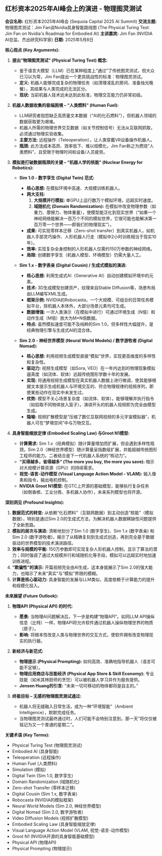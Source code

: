 
## 红杉资本2025年AI峰会上的演进 - 物理图灵测试

**会议名称:** 红杉资本2025年AI峰会 (Sequoia Capital 2025 AI Summit)
**交流主题:** 物理图灵测试：Jim Fan谈Nvidia具身智能路线图 (The Physical Turing Test: Jim Fan on Nvidia's Roadmap for Embodied AI)
**主讲嘉宾:** Jim Fan (NVIDIA AI总监、杰出研究科学家)
**日期:** 2025年5月8日

**核心观点 (Key Arguments):**

1. **提出“物理图灵测试” (Physical Turing Test) 概念:**
    * 鉴于语言大模型（LLM）已在某种程度上“通过”了传统图灵测试，但大众已习以为常，Jim Fan提出一个更具挑战性的标准：物理图灵测试。
    * **定义:** 机器人能够完成复杂的物理任务（如清理凌乱的房间、准备烛光晚餐），其结果与人类完成的无法区分。
    * **现状:** 当前机器人技术远未达到此标准，物理交互能力仍非常初级。

2. **机器人数据收集的极端困境 – “人类燃料” (Human Fuel):**
    * LLM研究者抱怨缺乏高质量文本数据（“AI的化石燃料”），但机器人领域的数据获取更为艰难。
    * 机器人所需的物理世界交互数据（如关节控制信号）无法从互联网抓取，必须通过物理实验收集。
    * **主要方法:** 远程操作（Teleoperation），让人类穿戴VR设备操作机器人。
    * **瓶颈:** 此方法成本高昂、效率低下、难以规模化，Jim Fan称之为燃烧“人类燃料”，且受限于物理时间和设备/人员疲劳。

3. **模拟是打破数据瓶颈的关键 – “机器人学的核能” (Nuclear Energy for Robotics):**
    * **Sim 1.0 - 数字孪生 (Digital Twin) 范式:**
        * **核心思想:** 在模拟环境中高速、大规模训练机器人。
        * **两大支柱:**
            1. **大规模并行模拟:** 单GPU上运行数万个模拟环境，远超实时速度。
            2. **域随机化 (Domain Randomization):** 在模拟中改变物理参数（如重力、摩擦力、物体重量），使模型能泛化到现实世界（“如果一个神经网络能解决一百万个不同的模拟世界，它很可能也能解决第一百万零一个世界——即我们的物理现实”）。
        * **成果:** 可实现零样本迁移（Zero-shot transfer）到真实机器人，如机器人手部灵巧操作、人形机器人行走（模拟中2小时训练相当于现实10年）。
        * **效率:** 实现复杂全身控制的人形机器人仅需约150万参数的神经网络。
        * **局限:** 创建数字孪生（机器人模型、环境模型）仍需大量人工。

    * **Sim 1.x - 数字表亲 (Digital Cousin) / 生成式模拟的演进:**
        * **核心思想:** 利用生成式AI（Generative AI）自动创建模拟环境中的元素。
        * **技术:** 3D生成模型创建资产，纹理来自Stable Diffusion等，场景布局由LLM编写XML生成。
        * **框架示例:** NVIDIA的Robocasta，一个大规模、可组合的日常任务模拟平台，除机器人本体外，大部分场景元素均可生成。
        * **数据增强:** 一次人类演示（在模拟中进行）可通过环境生成（N倍）和动作生成（M倍）放大为M\*N倍数据。
        * **特点:** 虽然模拟速度可能不及纯粹的Sim 1.0，但多样性大幅提升，是经典物理引擎与生成式AI的混合体。

    * **Sim 2.0 - 神经世界模型 (Neural World Models) / 数字游牧者 (Digital Nomad):**
        * **核心思想:** 利用视频生成模型直接“模拟”世界，实现更高维度的多样性和复杂性。
        * **驱动力:** 视频生成模型（如Sora, VEO）在一年内达到的物理现象模拟逼真度（如流体、软体）远超传统图形学数十年的发展。
        * **实现:** 将通用视频生成模型在真实机器人数据上进行微调，使其能够根据文本提示生成机器人与环境交互的、符合物理规律的视频序列，即使某些动作在现实中未发生过。
        * **优势:** 模型不关心场景复杂度（如流体、软体），能够理解并执行指令（如拾取不同物体放入篮子）。演讲开头的机器人视频即为完全由模型生成。
        * **隐喻:** 视频扩散模型是“压缩了数亿互联网视频的多元宇宙模拟器”，机器人可在“梦境空间”中与万物交互。

4. **具身智能缩放定律 (Embodied Scaling Law) 与Groot N1模型:**
    * **计算需求:** Sim 1.x（经典模拟）随计算量增加而扩展，但会遇到多样性瓶颈。Sim 2.0（神经世界模型）随计算量呈指数级扩展，并能超越传统图形工程师的能力。二者结合是下一代机器人系统的“核动力”。
    * **“买得越多，省得越多” (The more you buy, the more you save):** 暗示对大规模计算资源（GPU）的持续需求。
    * **视觉-语言-动作模型 (Visual Language Action Model - VLAM):** 输入像素和指令，输出电机控制。
    * **NVIDIA Groot N1模型:** 在GTC上开源的基础模型，能够执行复杂任务（如倒香槟、工业分拣、多机器人协作），未来系列模型也将开源。

**深刻洞见 (Profound Insights):**

1. **数据范式的转变:** 从依赖“化石燃料”（互联网数据）到主动创造“核能”（模拟数据），特别是通过Sim 2.0的生成式方法，为解决机器人数据稀缺性问题提供了全新思路。
2. **模拟的层次与演进:** 清晰地划分了Sim 1.0 (数字孪生)、Sim 1.x (数字表亲) 和 Sim 2.0 (数字游牧者)，揭示了从精确复刻到生成式创造，再到完全基于数据驱动的世界模型的技术演进路径。
3. **效率与规模的平衡:** 150万参数即可实现复杂人形机器人控制，显示了算法的潜力；同时强调了通过大规模并行和域随机化等手段，模拟可以远超实时地加速训练进程。
4. **“欺骗性”的演示:** 开篇视频完全由AI生成，这本身就展示了Sim 2.0的强大能力，也暗示了未来“真实”与“模拟”界限的模糊。
5. **计算是核心驱动力:** 具身智能的发展与LLM类似，高度依赖于计算能力的提升和规模化投入。

**未来展望 (Future Outlook):**

1. **物理API (Physical API) 的时代:**
    * **愿景:** 当物理AI问题解决后，下一步是构建“物理API”。如同LLM API操纵信息（比特）一样，物理API将允许软件通过机器人操纵物理世界的物质（原子）。
    * **影响:** 将根本性改变人类与物理世界的交互方式，使软件拥有改变物理现实的执行器。

2. **新经济与新范式:**
    * **物理提示 (Physical Prompting):** 如何高效、准确地指导机器人（语言可能不足够）。
    * **物理应用商店与技能经济 (Physical App Store & Skill Economy):** 专业技能（如米其林厨师的烹饪）可以被机器人学习并作为服务提供。
    * **Jensen Huang的引言:** “未来一切可移动的物体都将是自主的。”

3. **终极目标 – 无感的物理图灵测试通过:**
    * 机器人将无缝融入日常生活，成为一种“环境智能”（Ambient Intelligence），默默完成任务。
    * 当物理图灵测试最终通过时，人们可能不会特别注意到，那一天“将仅仅被铭记为又一个普通的星期二”。

**关键术语 (Key Terms):**

* Physical Turing Test (物理图灵测试)
* Embodied AI (具身智能)
* Teleoperation (远程操作)
* Human Fuel (人类燃料)
* Simulation (模拟)
* Digital Twin (Sim 1.0, 数字孪生)
* Domain Randomization (域随机化)
* Zero-shot Transfer (零样本迁移)
* Digital Cousin (Sim 1.x, 数字表亲)
* Robocasta (NVIDIA的模拟框架)
* Neural World Models (Sim 2.0, 神经世界模型)
* Digital Nomad (Sim 2.0, 数字游牧者)
* Video Diffusion Models (视频扩散模型)
* Embodied Scaling Law (具身智能缩放定律)
* Visual Language Action Model (VLAM, 视觉-语言-动作模型)
* Groot N1 (NVIDIA开源的具身智能基础模型)
* Physical API (物理API)
* Physical Prompting (物理提示)
